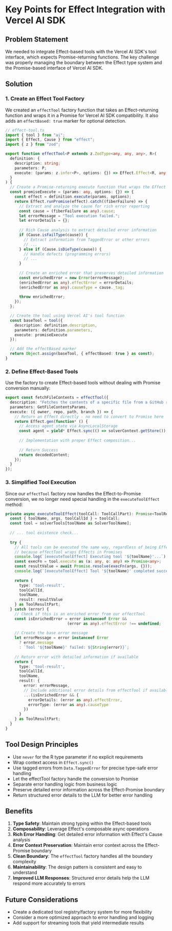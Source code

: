 # Key Points for Effect Integration with Vercel AI SDK

## Problem Statement
We needed to integrate Effect-based tools with the Vercel AI SDK's tool interface, which expects Promise-returning functions. The key challenge was properly managing the boundary between the Effect type system and the Promise-based interface of Vercel AI SDK.

## Solution

### 1. Create an Effect Tool Factory

We created an `effectTool` factory function that takes an Effect-returning function and wraps it in a Promise for Vercel AI SDK compatibility. It also adds an `effectBased: true` marker for optional detection.

```typescript
// effect-tool.ts
import { tool } from "ai";
import { Effect, Cause } from "effect";
import { z } from "zod";

export function effectTool<P extends z.ZodType<any, any, any>, R>(
  definition: {
    description: string;
    parameters: P;
    execute: (params: z.infer<P>, options: {}) => Effect.Effect<R, any, never>;
  }
) {
  // Create a Promise-returning execute function that wraps the Effect
  const promiseExecute = (params: any, options: {}) => {
    const effect = definition.execute(params, options);
    return Effect.runPromise(effect).catch((fiberFailure) => {
      // Extract and analyze the cause for rich error reporting
      const cause = (fiberFailure as any).cause;
      let errorMessage = "Tool execution failed.";
      let errorDetails = {};
      
      // Rich Cause analysis to extract detailed error information
      if (Cause.isFailType(cause)) {
        // Extract information from TaggedError or other errors
        // ...
      } else if (Cause.isDieType(cause)) {
        // Handle defects (programming errors)
        // ...
      }
      
      // Create an enriched error that preserves detailed information
      const enrichedError = new Error(errorMessage);
      (enrichedError as any).effectError = errorDetails;
      (enrichedError as any).causeType = cause._tag;
      
      throw enrichedError;
    });
  };

  // Create the tool using Vercel AI's tool function
  const baseTool = tool({
    description: definition.description,
    parameters: definition.parameters,
    execute: promiseExecute
  });

  // Add the effectBased marker
  return Object.assign(baseTool, { effectBased: true } as const);
}
```

### 2. Define Effect-Based Tools

Use the factory to create Effect-based tools without dealing with Promise conversion manually:

```typescript
export const fetchFileContents = effectTool({
  description: "Fetches the contents of a specific file from a GitHub repository.",
  parameters: GetFileContentsParams,
  execute: ({ owner, repo, path, branch }) => {
    // Return an Effect directly - no need to convert to Promise here
    return Effect.gen(function* () {
      // Access agent state via AsyncLocalStorage
      const agent = yield* Effect.sync(() => solverContext.getStore());
      
      // Implementation with proper Effect composition...
      
      // Return Success
      return decodedContent;
    });
  }
});
```

### 3. Simplified Tool Execution

Since our `effectTool` factory now handles the Effect-to-Promise conversion, we no longer need special handling in the `executeToolEffect` method:

```typescript
private async executeToolEffect(toolCall: ToolCallPart): Promise<ToolResultPart> {
  const { toolName, args, toolCallId } = toolCall;
  const tool = solverTools[toolName as SolverToolName];
  
  // ... tool existence check...
  
  try {
    // All tools can be executed the same way, regardless of being Effect-based or not
    // because effectTool wraps Effects in Promises
    console.log(`[executeToolEffect] Executing tool '${toolName}'...`);
    const execFn = tool.execute as (a: any, o: any) => Promise<any>;
    const resultValue = await Promise.resolve(execFn(args, {}));
    console.log(`[executeToolEffect] Tool '${toolName}' completed successfully.`);
    
    return {
      type: 'tool-result',
      toolCallId,
      toolName,
      result: resultValue
    } as ToolResultPart;
  } catch (error) {
    // Check if this is an enriched error from our effectTool
    const isEnrichedError = error instanceof Error && 
                           (error as any).effectError !== undefined;
    
    // Create the base error message
    let errorMessage = error instanceof Error 
      ? error.message 
      : `Tool '${toolName}' failed: ${String(error)}`;
    
    // Return error with detailed information if available
    return {
      type: 'tool-result',
      toolCallId,
      toolName,
      result: { 
        error: errorMessage,
        // Include additional error details from effectTool if available
        ...(isEnrichedError && { 
          errorDetails: (error as any).effectError,
          errorType: (error as any).causeType
        })
      }
    } as ToolResultPart;
  }
}
```

## Tool Design Principles
- Use `never` for the R type parameter if no explicit requirements 
- Wrap context access in `Effect.sync()`
- Use tagged errors from `Data.TaggedError` for precise type-safe error handling
- Let the effectTool factory handle the conversion to Promise
- Separate error handling logic from business logic
- Preserve detailed error information across the Effect-Promise boundary
- Return structured error details to the LLM for better error handling

## Benefits
1. **Type Safety**: Maintain strong typing within the Effect-based tools
2. **Composability**: Leverage Effect's composable async operations
3. **Rich Error Handling**: Get detailed error information with Effect's Cause analysis
4. **Error Context Preservation**: Maintain error context across the Effect-Promise boundary
5. **Clean Boundary**: The `effectTool` factory handles all the boundary complexity
6. **Maintainability**: The design pattern is consistent and easy to understand
7. **Improved LLM Responses**: Structured error details help the LLM respond more accurately to errors

## Future Considerations
- Create a dedicated tool registry/factory system for more flexibility
- Consider a more optimized approach to error handling and logging
- Add support for streaming tools that yield intermediate results
